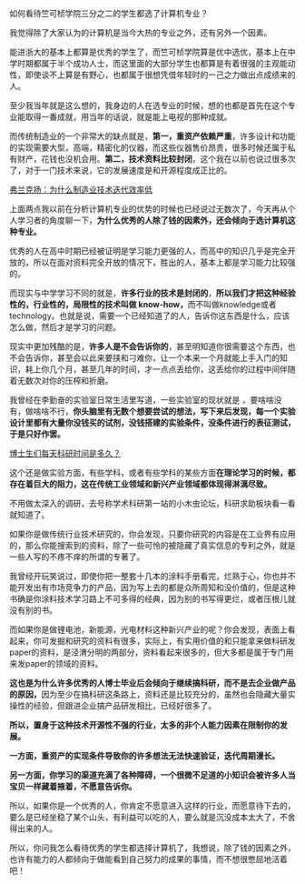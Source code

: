 <p>如何看待竺可桢学院三分之二的学生都选了计算机专业？</p><p>我觉得除了大家认为的计算机是当今大热的专业之外，还有另外一个因素。</p><p>能进浙大的基本上都算是优秀的学生了，而竺可桢学院算是优中选优，基本上在中学时期都属于半个成功人士，而这里面的大部分学生也都算是有着很强的主观能动性，即使谈不上算是有野心，也都属于很想凭借年轻时的一己之力做出点成绩来的人。</p><p>至少我当年就是这么想的，我身边的人在选专业的时候，想的也都是首先在这个专业能取得一番成就，用当年的话说，就是能上电视的那种成就。</p><p>而传统制造业的一个非常大的缺点就是，<b>第一，重资产依赖严重</b>，许多设计和功能的实现需要大型，高端，精密化的仪器，而这些仪器售价昂贵，很多时候还属于私有财产，花钱也没机会用。<b>第二，技术资料比较封闭</b>，这个我在以前也说过很多次了，对于一门技术来说，它的发展速度是和开源程度成正比的。</p><a href="https://zhuanlan.zhihu.com/p/31197879" data-draft-node="block" data-draft-type="link-card" data-image="https://pic4.zhimg.com/v2-f8c973295a3f97521dc9238d1eb6339f_180x120.jpg" data-image-width="850" data-image-height="567" class="internal">弗兰克扬：为什么制造业技术迭代效率低</a><p>上面两点我以前在分析计算机专业的优势的时候也已经说过无数次了，今天再从个人学习者的角度聊一下，<b>为什么优秀的人除了钱的因素外，还会倾向于选计算机这种专业。</b></p><p>优秀的人在高中时期已经被证明是学习能力更强的人，而高中的知识几乎是完全开放的，所以在面对资料完全开放的情况下，胜出的人，基本上都是学习能力比较强的。</p><p>而现实与中学学习不同的就是，<b>许多行业的技术是封闭的</b>，<b>所以我们才把这种经验性的，行业性的，局限性的技术叫做 know-how，</b>而不叫做knowledge或者technology。也就是说，需要一个已经知道了的人，告诉你这东西是什么，应该怎么做，然后才是学习的问题。</p><p>现实中更加残酷的是，<b>许多人是不会告诉你的</b>，甚至明知道你很需要这个东西，也不会告诉你，甚至会以此来要挟和刁难你，让一个本来一个月就能上手入门的知识，耗上你几个月，甚至几年的时间，才一点点丢给你，这丢给你的过程中间伴随着无数次对你的压榨和折磨。</p><p>我曾经在李勤奋的实验室日常生活里写道，一些实验室的现状就是 ，要啥啥没有，做啥啥不行，<b>你头脑里有无数个想要尝试的想法，写下来后发现，每一个实验设计里都有大量你没钱买的试剂，没钱搭建的实验条件，没条件进行的表征测试，于是只好作罢。</b></p><a href="https://www.zhihu.com/question/27154943/answer/248087884" data-draft-node="block" data-draft-type="link-card" class="internal">博士生们每天科研时间是多久？</a><p>这个还是做实验方面，有些学科，或者有些学科的某些方面<b>在理论学习的时候，都存在着巨大的阻力，这在传统工业领域和新兴产业领域都体现得淋漓尽致。</b></p><p>不用做太深入的调研，去号称学术科研第一站的小木虫论坛，科研求助板块看一看就知道了。</p><p>如果你是做传统行业技术研究的，你会发现，只要你研究的内容是在工业界有应用的，那么你能搜索到的资料，除了一些可怜的被隐藏了真实信息的专利之外，就是一些人写的不疼不痒的所谓的专著了。</p><p>我曾经开玩笑说过，即使你把一整套十几本的涂料手册看完，烂熟于心，你也并不能开发出有市场竞争力的产品，因为写上去的都是众所周知和没价值的，但是这种书确是你涂料技术学习路上不可多得的经典，因为别的书写得更烂，或者压根儿就没有别的书。</p><p>而如果你是做锂电池，新能源，光电材料这种新兴产业的呢？你会发现，表面上看起来，你可发掘和研究的资料有很多，实际上，有实用价值的和只能拿来做科研发paper的资料，是泾渭分明的两部分，资料看起来很多的，但大多都是属于专门用来发paper的领域的资料。</p><p><b>这也是为什么许多优秀的人博士毕业后会倾向于继续搞科研，而不是去企业做产品的原因，</b>因为至少在搞科研这条路上，资料还是比较充分的，虽然也会隐藏大量实操性的经验，但跟进企业搞产品研发相比，已经好很多了。</p><p><b>所以，置身于这种技术开源性不强的行业，太多的非个人能力因素在限制你的发展。</b></p><p><b>一方面，重资产的实现条件导致你的许多想法无法快速验证，迭代周期漫长。</b></p><p><b>另一方面，你学习的渠道充满了各种障碍，一个很微不足道的小知识会被许多人当宝贝一样藏着掖着，不愿意告诉你。</b></p><p>所以，如果你是一个优秀的人，你肯定不愿意进入这样的行业，而愿意待下去的，要么是已经坐稳了某个山头，有利益可以吃的人，要么就是沉没成本太大了，不舍得出来的人。</p><p>所以，你问我怎么看待优秀的学生都选择计算机了，我想说，除了钱的因素之外，也许有能力的人都倾向于做能看到自己努力的成果的事情，而不想很憋屈地活着吧！</p><p></p><p></p>